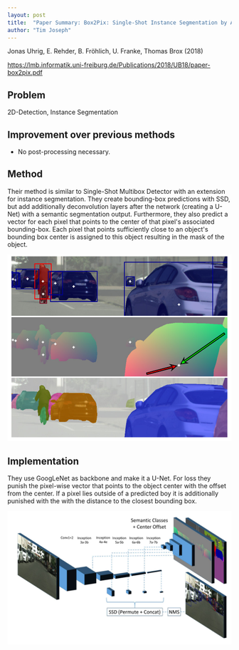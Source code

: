 ```yaml
---
layout: post
title:  "Paper Summary: Box2Pix: Single-Shot Instance Segmentation by Assigning Pixels to Object Boxes"
author: "Tim Joseph"
---
```


Jonas Uhrig, E. Rehder, B. Fröhlich, U. Franke, Thomas Brox (2018)

https://lmb.informatik.uni-freiburg.de/Publications/2018/UB18/paper-box2pix.pdf

## Problem

2D-Detection, Instance Segmentation

## Improvement over previous methods

* No post-processing necessary.

## Method 
Their method is similar to Single-Shot Multibox Detector with an extension for instance segmentation. They create bounding-box predictions with SSD, but add additionally deconvolution layers after the network (creating a U-Net) with a semantic segmentation output. Furthermore, they also predict a vector for each pixel that points to the center of that pixel's associated bounding-box. Each pixel that points sufficiently close to an object's bounding box center is assigned to this object resulting in the mask of the object.

![Visualization of different modalities.](assets/images/box2pix.png)


## Implementation
They use GoogLeNet as backbone and make it a U-Net. For loss they punish the pixel-wise vector that points to the object center with the offset from the center. If a pixel lies outside of a predicted boy it is additionally punished with the with the distance to the closest bounding box. 

![Visualization of different modalities.](assets/images/box2pix-architecture.png)
